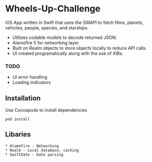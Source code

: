 # Wheels-Up-Challenge

iOS App written in Swift that uses the SWAPI to fetch films, planets, vehicles, people, species, and starships. 
* Utilizes codable models to decode returned JSON.
* Alamofire 5 for networking layer.
* Built on Realm objects to store objects locally to reduce API calls.
* UI created programatically along with the use of XIBs.

### TODO
* UI error handling
* Loading indicators

## Installation

Use Cocoapods to install dependencies

```
pod install
```

## Libaries
    * Alamofire - Networking
    * Realm - Local database, caching
    * SwiftDate - Date parsing
